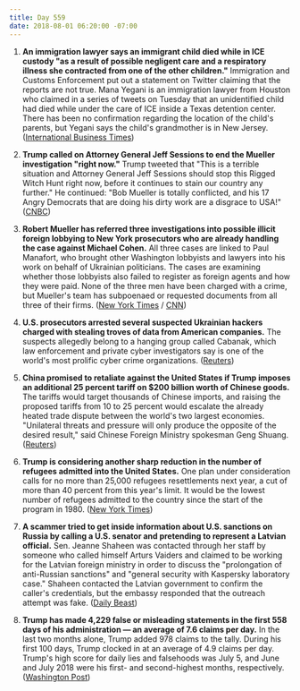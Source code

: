 ```yaml
---
title: Day 559
date: 2018-08-01 06:20:00 -07:00
---
```


1. **An immigration lawyer says an immigrant child died while in ICE custody "as a result of possible negligent care and a respiratory illness she contracted from one of the other children."** Immigration and Customs Enforcement put out a statement on Twitter claiming that the reports are not true. Mana Yegani is an immigration lawyer from Houston who claimed in a series of tweets on Tuesday that an unidentified child had died while under the care of ICE inside a Texas detention center. There has been no confirmation regarding the location of the child's parents, but Yegani says the child's grandmother is in New Jersey. ([International Business Times](https://www.ibtimes.com/child-dead-ice-detention-center-due-negligent-care-immigration-lawyer-2704521))

2. **Trump called on Attorney General Jeff Sessions to end the Mueller investigation "right now."** Trump tweeted that "This is a terrible situation and Attorney General Jeff Sessions should stop this Rigged Witch Hunt right now, before it continues to stain our country any further." He continued: "Bob Mueller is totally conflicted, and his 17 Angry Democrats that are doing his dirty work are a disgrace to USA!" ([CNBC](https://www.cnbc.com/2018/08/01/trump-urges-attorney-general-sessions-to-stop-mueller-probe-right-now.html))

3. **Robert Mueller has referred three investigations into possible illicit foreign lobbying to New York prosecutors who are already handling the case against Michael Cohen.** All three cases are linked to Paul Manafort, who brought other Washington lobbyists and lawyers into his work on behalf of Ukrainian politicians. The cases are examining whether those lobbyists also failed to register as foreign agents and how they were paid. None of the three men have been charged with a crime, but Mueller's team has subpoenaed or requested documents from all three of their firms. ([New York Times](https://www.nytimes.com/2018/08/01/us/politics/mueller-foreign-lobbying.html) / [CNN](https://www.cnn.com/2018/07/31/politics/mueller-investigation-foreign-agent-referrals-new-york/index.html))

4. **U.S. prosecutors arrested several suspected Ukrainian hackers charged with stealing troves of data from American companies.** The suspects allegedly belong to a hanging group called Cabanak, which law enforcement and private cyber investigators say is one of the world's most prolific cyber crime organizations. ([Reuters](https://www.reuters.com/article/us-usa-cyber-arrests-ukraine/u-s-to-announce-arrest-of-ukrainian-hackers-sources-idUSKBN1KM5IU?feedType=RSS&feedName=domesticNews))

5. **China promised to retaliate against the United States if Trump imposes an additional 25 percent tariff on $200 billion worth of Chinese goods.** The tariffs would target thousands of Chinese imports, and raising the proposed tariffs from 10 to 25 percent would escalate the already heated trade dispute between the world's two largest economies. "Unilateral threats and pressure will only produce the opposite of the desired result," said Chinese Foreign Ministry spokesman Geng Shuang. ([Reuters](https://www.reuters.com/article/us-usa-trade-china/china-vows-retaliation-if-trump-slaps-25-percent-tariff-on-200-billion-of-chinese-imports-idUSKBN1KM3B3))

6. **Trump is considering another sharp reduction in the number of refugees admitted into the United States.** One plan under consideration calls for no more than 25,000 refugees resettlements next year, a cut of more than 40 percent from this year's limit. It would be the lowest number of refugees admitted to the country since the start of the program in 1980. ([New York Times](https://www.nytimes.com/2018/08/01/us/politics/trump-refugees-reduction.html))

7. **A scammer tried to get inside information about U.S. sanctions on Russia by calling a U.S. senator and pretending to represent a Latvian official.** Sen. Jeanne Shaheen was contacted through her staff by someone who called himself Arturs Vaiders and claimed to be working for the Latvian foreign ministry in order to discuss the "prolongation of anti-Russian sanctions" and "general security with Kaspersky laboratory case." Shaheen contacted the Latvian government to confirm the caller's credentials, but the embassy responded that the outreach attempt was fake. ([Daily Beast](https://www.thedailybeast.com/mystery-sting-targets-us-senator-for-dirt-on-russia-sanctions))

8. **Trump has made 4,229 false or misleading statements in the first 558 days of his administration — an average of 7.6 claims per day.** In the last two months alone, Trump added 978 claims to the tally. During his first 100 days, Trump clocked in at an average of 4.9 claims per day. Trump's high score for daily lies and falsehoods was July 5, and June and July 2018 were his first- and second-highest months, respectively. ([Washington Post](https://www.washingtonpost.com/news/fact-checker/wp/2018/08/01/president-trump-has-made-4229-false-or-misleading-claims-in-558-days/?utm_term=.af2b6b5db8d9))